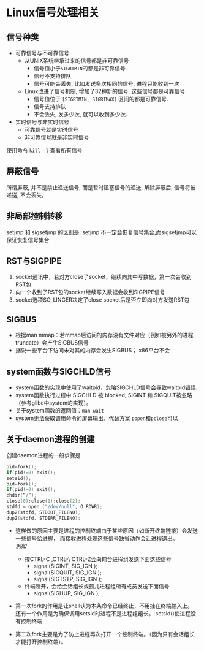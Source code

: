 # Linux信号处理相关

## 信号种类
   * 可靠信号与不可靠信号
      * 从UNIX系统继承过来的信号都是非可靠信号
         * 信号值小于`SIGRTMIN`的都是非可靠信号.
         * 信号不支持排队
         * 信号可能会丢失, 比如发送多次相同的信号, 进程只能收到一次
      * Linux改进了信号机制, 增加了32种新的信号, 这些信号都是可靠信号
         * 信号值位于 `[SIGRTMIN, SIGRTMAX]` 区间的都是可靠信号.
         * 信号支持排队
         * 不会丢失, 发多少次, 就可以收到多少次.
   * 实时信号与非实时信号
      * 可靠信号就是实时信号
      * 非可靠信号就是非实时信号

使用命令 `kill -l` 查看所有信号

## 屏蔽信号
所谓屏蔽, 并不是禁止递送信号, 而是暂时阻塞信号的递送, 解除屏蔽后, 信号将被递送, 不会丢失。

## 非局部控制转移
setjmp 和 sigsetjmp 的区别是: setjmp 不一定会恢复信号集合,而sigsetjmp可以保证恢复信号集合

## RST与SIGPIPE
   1. socket通讯中，若对方close了socket，继续向其中写数据，第一次会收到RST包
   2. 向一个收到了RST包的socket继续写入数据会收到SIGPIPE信号
   3. socket选项SO_LINGER决定了close socket后是否立即向对方发送RST包
   
## SIGBUS
  * 根据man mmap：若mmap后访问的内存没有文件对应（例如被另外的进程truncate）会产生SIGBUS信号
  * 据说一些平台下访问未对其的内存会发生SIGBUS； x86平台不会

## system函数与SIGCHLD信号
   * system函数的实现中使用了waitpid，忽略SIGCHLD信号会导致waitpid错误.
   * system函数执行过程中 SIGCHLD 被 blocked, SIGINT 和 SIGQUIT被忽略（参考glibc中system的实现）。
   * 关于system函数的返回值：`man wait`
   * system无法获取调用命令的屏幕输出，代替方案 `popen`和`pclose`可以

## 关于daemon进程的创建
创建daemon进程的一般步骤是
```c
pid=fork();
if(pid!=0) exit();
setsid();
pid=fork();
if(pid!=0) exit();
chdir(“/”);
close(0);close(1);close(2);
stdfd = open ("/dev/null", O_RDWR);
dup2(stdfd, STDOUT_FILENO);
dup2(stdfd, STDERR_FILENO);
```
* 这样做的原因主要是进程的控制终端由于某些原因（如断开终端链接）会发送一些信号给进程，
而接收进程处理这些信号缺省动作会让进程退出。   
*例如*
   * 按CTRL-C ,CTRL-\ CTRL-Z会向前台进程组发送下面这些信号
       * signal(SIGINT,  SIG_IGN );
       * signal(SIGQUIT, SIG_IGN );
       * signal(SIGTSTP, SIG_IGN );
   * 终端断开，会给会话组长或孤儿进程组所有成员发送下面信号
       * signal(SIGHUP,  SIG_IGN );

* 第一次fork的作用是让shell认为本条命令已经终止，不用挂在终端输入上。
还有一个作用是为确保调用setsid时进程不是进程组组长。
setsid()使进程没有控制终端
* 第二次fork主要是为了防止进程再次打开一个控制终端。（因为只有会话组长才能打开控制终端）。

